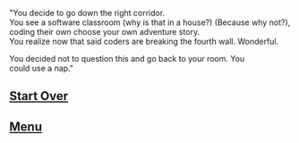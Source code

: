 "You decide to go down the right corridor.  
You see a software classroom (why is that 
in a house?) (Because why not?), 
coding their own choose your own adventure story.  
You realize now that said coders are breaking the fourth wall. 
Wonderful.

You decided not to question this and go back to your room. You  
could use a nap."

[Start Over](beginning.md)  
---
[Menu](../cyoa-project)
---